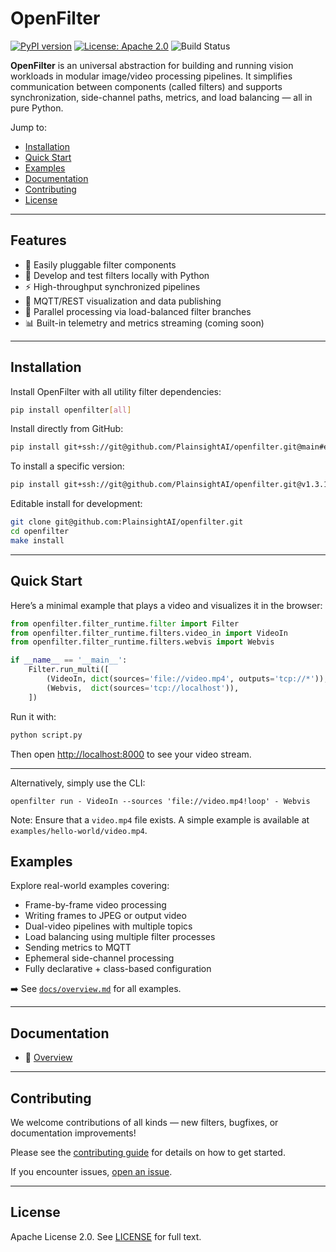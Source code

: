 # OpenFilter

[![PyPI version](https://img.shields.io/pypi/v/openfilter.svg?style=flat-square)](https://pypi.org/project/openfilter/)
[![License: Apache 2.0](https://img.shields.io/badge/License-Apache%202.0-blue.svg)](https://github.com/PlainsightAI/openfilter/blob/main/LICENSE)
![Build Status](https://github.com/PlainsightAI/openfilter/actions/workflows/ci.yaml/badge.svg)


**OpenFilter** is an universal abstraction for building and running vision workloads in modular image/video processing pipelines. It simplifies communication between components (called filters) and supports synchronization, side-channel paths, metrics, and load balancing — all in pure Python.

Jump to:
- [Installation](#installation)
- [Quick Start](#quick-start)
- [Examples](#examples)
- [Documentation](#documentation)
- [Contributing](#contributing)
- [License](#license)

---

## Features

- 🔁 Easily pluggable filter components
- 🧪 Develop and test filters locally with Python
- ⚡ High-throughput synchronized pipelines
- 📡 MQTT/REST visualization and data publishing
- 🧵 Parallel processing via load-balanced filter branches
- 📊 Built-in telemetry and metrics streaming (coming soon)

---

## Installation

Install OpenFilter with all utility filter dependencies:

```bash
pip install openfilter[all]
````

Install directly from GitHub:

```bash
pip install git+ssh://git@github.com/PlainsightAI/openfilter.git@main#egg=openfilter[all]
```

To install a specific version:

```bash
pip install git+ssh://git@github.com/PlainsightAI/openfilter.git@v1.3.17#egg=openfilter[all]
```

Editable install for development:

```bash
git clone git@github.com:PlainsightAI/openfilter.git
cd openfilter
make install
```

---

## Quick Start

Here’s a minimal example that plays a video and visualizes it in the browser:

```python
from openfilter.filter_runtime.filter import Filter
from openfilter.filter_runtime.filters.video_in import VideoIn
from openfilter.filter_runtime.filters.webvis import Webvis

if __name__ == '__main__':
    Filter.run_multi([
        (VideoIn, dict(sources='file://video.mp4', outputs='tcp://*')),
        (Webvis,  dict(sources='tcp://localhost')),
    ])
```

Run it with:

```bash
python script.py
```

Then open [http://localhost:8000](http://localhost:8000) to see your video stream.

---

Alternatively, simply use the CLI:

```
openfilter run - VideoIn --sources 'file://video.mp4!loop' - Webvis
```

Note: Ensure that a `video.mp4` file exists. A simple example is available at `examples/hello-world/video.mp4`.

## Examples

Explore real-world examples covering:

* Frame-by-frame video processing
* Writing frames to JPEG or output video
* Dual-video pipelines with multiple topics
* Load balancing using multiple filter processes
* Sending metrics to MQTT
* Ephemeral side-channel processing
* Fully declarative + class-based configuration

➡️ See [`docs/overview.md`](https://github.com/PlainsightAI/openfilter/blob/main/docs/overview.md) for all examples.

---

## Documentation

* 📘 [Overview](https://github.com/PlainsightAI/openfilter/blob/main/docs/overview.md)

---

## Contributing

We welcome contributions of all kinds — new filters, bugfixes, or documentation improvements!

Please see the [contributing guide](https://github.com/PlainsightAI/openfilter/blob/main/CONTRIBUTING.md) for details on how to get started.

If you encounter issues, [open an issue](https://github.com/PlainsightAI/openfilter/issues/new/choose).

---

## License

Apache License 2.0. See [LICENSE](https://github.com/PlainsightAI/openfilter/blob/main/LICENSE) for full text.
